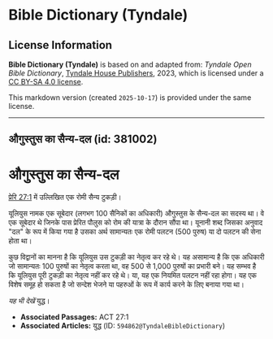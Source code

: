 # Bible Dictionary (Tyndale)

## License Information

**Bible Dictionary (Tyndale)** is based on and adapted from: _Tyndale Open Bible Dictionary_, [Tyndale House Publishers](https://tyndaleopenresources.com/), 2023, which is licensed under a [CC BY-SA 4.0 license](https://creativecommons.org/licenses/by-sa/4.0/legalcode.en).

This markdown version (created `2025-10-17`) is provided under the same license.



--------------------------------

## औगुस्तुस का सैन्य-दल (id: 381002)

औगुस्तुस का सैन्य\-दल
=====================

[प्रेरि 27:1](https://ref.ly/Acts27:1) में उल्लिखित एक रोमी सैन्य टुकड़ी।

यूलियुस नामक एक सूबेदार (लगभग 100 सैनिकों का अधिकारी) औगुस्तुस के सैन्य\-दल का सदस्य था। वे एक सूबेदार थे जिनके पास प्रेरित पौलुस को रोम की यात्रा के दौरान सौंपा था। यूनानी शब्द जिसका अनुवाद "दल" के रूप में किया गया है उसका अर्थ सामान्यतः एक रोमी पलटन (500 पुरुष) या दो पलटन की सेना होता था।

कुछ विद्वानों का मानना है कि यूलियुस उस टुकड़ी का नेतृत्व कर रहे थे। यह असामान्य है कि एक अधिकारी जो सामान्यतः 100 पुरुषों का नेतृत्व करता था, वह 500 से 1,000 पुरुषों का प्रभारी बने। यह सम्भव है कि यूलियुस पूरी टुकड़ी का नेतृत्व नहीं कर रहे थे। या, यह एक नियमित पलटन नहीं रहा होगा। यह एक विशेष समूह हो सकता है जो सन्देश भेजने या पहरुओं के रूप में कार्य करने के लिए बनाया गया था।

*यह भी देखें* युद्ध।

* **Associated Passages:** ACT 27:1
* **Associated Articles:** युद्ध (ID: `594862@TyndaleBibleDictionary`)

